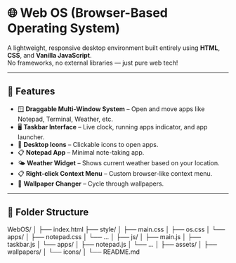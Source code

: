 # 🌐 Web OS (Browser-Based Operating System)

A lightweight, responsive desktop environment built entirely using **HTML**, **CSS**, and **Vanilla JavaScript**.  
No frameworks, no external libraries — just pure web tech!

---

## 🚀 Features

- 🪟 **Draggable Multi-Window System** – Open and move apps like Notepad, Terminal, Weather, etc.
- 🖥️ **Taskbar Interface** – Live clock, running apps indicator, and app launcher.
- 📁 **Desktop Icons** – Clickable icons to open apps.
- 📋 **Notepad App** – Minimal note-taking app.
- 🌤️ **Weather Widget** – Shows current weather based on your location.
- 📋 **Right-click Context Menu** – Custom browser-like context menu.
- 🎨 **Wallpaper Changer** – Cycle through wallpapers.

---

## 🧱 Folder Structure

WebOS/
│
├── index.html
├── style/
│ ├── main.css
│ ├── os.css
│ └── apps/
│ ├── notepad.css
│ └── ...
│
├── js/
│ ├── main.js
│ ├── taskbar.js
│ └── apps/
│ ├── notepad.js
│ └── ...
│
├── assets/
│ ├── wallpapers/
│ └── icons/
│
└── README.md
